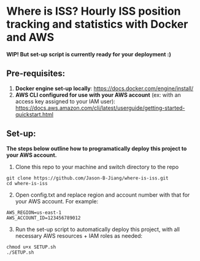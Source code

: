 # Where is ISS? Hourly ISS position tracking and statistics with Docker and AWS
**WIP! But set-up script is currently ready for your deployment :)**

## Pre-requisites:
1. **Docker engine set-up locally**: https://docs.docker.com/engine/install/
2. **AWS CLI configured for use with your AWS account** (ex: with an access key assigned to your IAM user): https://docs.aws.amazon.com/cli/latest/userguide/getting-started-quickstart.html

## Set-up:
**The steps below outline how to programatically deploy this project to your AWS account.**

1. Clone this repo to your machine and switch directory to the repo
```
git clone https://github.com/Jason-B-Jiang/where-is-iss.git
cd where-is-iss
```

2. Open config.txt and replace region and account number with that for your AWS account. For example:
```
AWS_REGION=us-east-1
AWS_ACCOUNT_ID=123456789012
```

3. Run the set-up script to automatically deploy this project, with all necessary AWS resources + IAM roles as needed:
```
chmod u+x SETUP.sh
./SETUP.sh
```
